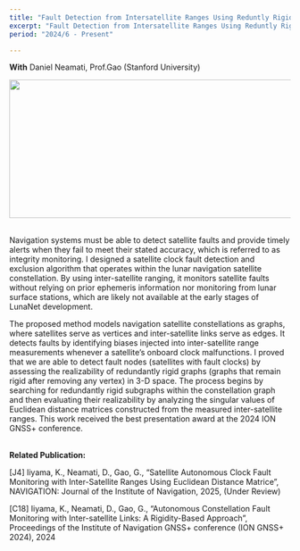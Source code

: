 ```yaml
---
title: "Fault Detection from Intersatellite Ranges Using Reduntly Rigid Graphs"
excerpt: "Fault Detection from Intersatellite Ranges Using Reduntly Rigid Graphs"
period: "2024/6 - Present"

---
```

**With** Daniel Neamati, Prof.Gao (Stanford University) <br>

<div style="text-align: center;">
<img src = "https://dl.dropboxusercontent.com/s/24tnmg7uc25dcy8hujx7d/fault_singular_values.png?rlkey=oah1a2mh3duqhk1111gkd59gw&st=r5p149jw&dl=0"
style="height: 248px; width:717px;">
</div>
<br>
<div style="text-align: center;">
</div>

Navigation systems must be able to detect satellite faults and provide timely alerts when they fail to meet their stated accuracy, which is referred to as integrity monitoring.
I designed a satellite clock fault detection and exclusion algorithm that operates within the lunar navigation satellite constellation. 
By using inter-satellite ranging, it monitors satellite faults without relying on prior ephemeris information nor monitoring from lunar surface stations, which are likely not available at the early stages of LunaNet development. 

The proposed method models navigation satellite constellations as graphs, where satellites serve as vertices and inter-satellite links serve as edges.
It detects faults by identifying biases injected into inter-satellite range measurements whenever a satellite’s onboard clock malfunctions.
I proved that we are able to detect fault nodes (satellites with fault clocks) by assessing the realizability of redundantly rigid graphs (graphs that remain rigid after removing any vertex) in 3-D space. 
The process begins by searching for redundantly rigid subgraphs within the constellation graph and then evaluating their realizability by analyzing the singular values of Euclidean distance matrices constructed from the measured inter-satellite ranges.
This work received the best presentation award at the 2024 ION GNSS+ conference.
 <br><br>

**Related Publication:** 

[J4]  Iiyama, K., Neamati, D., Gao, G., “Satellite Autonomous Clock Fault Monitoring with Inter-Satellite Ranges Using Euclidean Distance Matrice”, NAVIGATION: Journal of the Institute of Navigation, 2025, (Under Review)

[C18] Iiyama, K., Neamati, D., Gao, G., “Autonomous Constellation Fault Monitoring with Inter-satellite Links: A Rigidity-Based Approach”, Proceedings of the Institute of Navigation GNSS+ conference (ION GNSS+ 2024), 2024

